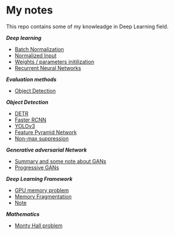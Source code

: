 # My notes 

This repo contains some of my knowleadge in Deep Learning field.

***Deep learning***
* [Batch Normalization](./DeepLearning/BatchNorm.md)
* [Normalized Input](./DeepLearning/normalizedInput.md)
* [Weights / parameters initilization](./DeepLearning/weightInit.md)
* [Recurrent Neural Networks](./DeepLearning/RNN.md)

***Evaluation methods***
* [Object Detection](./evaluate/mAP.md)

***Object Detection***
* [DETR](./ObjectDetection/DETR.md)
* [Faster RCNN](./ObjectDetection/Faster-RCNN/)
* [YOLOv3](./ObjectDetection/YOLO/v3/)
* [Feature Pyramid Network](./ObjectDetection/FPN.md)
* [Non-max suppression](./ObjectDetection/nms.md)

***Generative adversarial Network***
* [Summary and some note about GANs](./GANs/summary.md)
* [Progressive GANs](./GANs/ProGans/summary.md)

***Deep Learning Framework***
* [GPU memory problem](./frameworks/GPUmemory.md)
* [Memory Fragmentation](./frameworks/MemoryFragmentation.md)
* [Note](./frameworks/note.md)

***Mathematics***
* [Monty Hall problem](./mathematics/Probability/SomeImplement/MontyHall.md)
